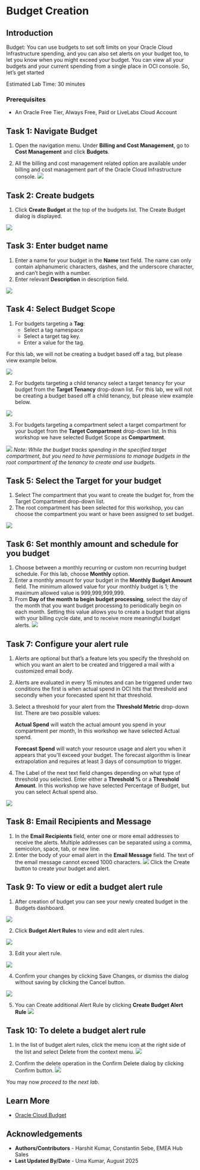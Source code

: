 # Budget Creation

## Introduction

Budget: You can use budgets to set soft limits on your Oracle Cloud Infrastructure spending, and you can also set alerts on your budget too, to let you know when you might exceed your budget. You can view all your budgets and your current spending from a single place in OCI console. So, let’s get started

Estimated Lab Time: 30 minutes

### Prerequisites

* An Oracle Free Tier, Always Free, Paid or LiveLabs Cloud Account

## Task 1: Navigate Budget
1. Open the navigation menu. Under **Billing and Cost Management**, go to **Cost  Management** and click **Budgets**.

2. All the billing and cost management related option are available under billing and cost management part of the Oracle Cloud Infrastructure console.
  ![](./images/budget_1.png " ")

## Task 2: Create budgets
1. Click **Create Budget** at the top of the budgets list. The Create Budget dialog is displayed.

  ![](./images/budget_2.png " ")

## Task 3: Enter budget name
1. Enter a name for your budget in the **Name** text field. The name can only contain alphanumeric characters, dashes, and the underscore character, and can’t begin with a number.
2. Enter relevant  **Description** in description field.

  ![](./images/budget_3.png " ")

## Task 4: Select Budget Scope
1. For budgets targeting a **Tag**:
    - Select a tag namespace
    - Select a target tag key.
    - Enter a value for the tag.
  
  For this lab, we will not be creating a budget based off a tag, but please view example below. 

  ![](./images/budget_tag.png " ")

2. For budgets targeting a child tenancy select a target tenancy for your budget from the **Target Tenancy** drop-down list. For this lab, we will not be creating a budget based off a child tenancy, but please view example below. 

  ![](./images/budget-tenancy.png " ")

3. For budgets targeting a compartment select a target compartment for your budget from the **Target Compartment** drop-down list. In this workshop we have selected Budget Scope as **Compartment**.

  ![](./images/budget_4.png " ")
  *Note: While the budget tracks spending in the specified target compartment, but you need to have permissions to manage budgets in the root compartment of the tenancy to create and use budgets.*

## Task 5: Select the Target for your budget
1. Select The compartment that you want to create the budget for, from the Target Compartment drop-down list. 
2. The root compartment has been selected for this workshop, you can choose the compartment you want or have been assigned to set budget.

 ![](./images/budget_4.png " ")

## Task 6: Set monthly amount and schedule for you budget
1. Choose between a monthly recurring or custom non recurring budget schedule. For this lab, choose **Monthly** option.
2. Enter a monthly amount for your budget in the **Monthly Budget Amount** field. The minimum allowed value for your monthly budget is   1; the maximum allowed value is 999,999,999,999.
3. From **Day of the month to begin budget processing**, select the day of the month that you want budget processing to periodically begin on each month. Setting this value allows you to create a budget that aligns with your billing cycle date, and to receive more meaningful budget alerts.
   ![](./images/budget_5.png " ")

## Task 7: Configure your alert rule
1. Alerts are optional but that’s a feature lets you specify the threshold on which you want an alert to be created and triggered a mail with a customized email body.

2. Alerts are evaluated in every 15 minutes and can be triggered under two conditions the first is when actual spend in OCI hits that threshold and secondly when your forecasted spent hit that threshold.

3. Select a threshold for your alert from the **Threshold Metric** drop-down list. There are two possible values:

   **Actual Spend** will watch the actual amount you spend in your compartment per month, In this workshop we have selected Actual spend.

   **Forecast Spend** will watch your resource usage and alert you when it appears that you'll exceed your budget. The forecast algorithm is linear extrapolation and requires at least 3 days of consumption to trigger.

4. The Label of the next text field changes depending on what type of threshold you selected. Enter either a **Threshold %** or a **Threshold Amount**. In this workshop we have selected Percentage of Budget, but you can select Actual spend also.

  ![](./images/budgetscreenshot2.png " ")

## Task 8: Email Recipients and Message
1. In the **Email Recipients** field, enter one or more email addresses to receive the alerts. Multiple addresses can be separated using a comma, semicolon, space, tab, or new line.
2. Enter the body of your email alert in the **Email Message** field. The text of the email message cannot exceed 1000 characters.
  ![](./images/budget-email.png " ")
Click the Create button to create your budget and alert.

## Task 9: To view or edit a budget alert rule
1. After creation of budget you can see your newly created budget in the Budgets dashboard.

  ![](./images/view_budget.png " ")

2. Click **Budget Alert Rules** to view and edit alert rules.

  ![](./images/budget-details.png " ")

3. Edit your alert rule.

  ![](./images/edit-alerts.png " ")

4. Confirm your changes by clicking Save Changes, or dismiss the dialog without saving by clicking the Cancel button.

  ![](./images/save-alert.png " ")

5. You can Create additional Alert Rule by clicking **Create Budget Alert Rule**
  ![](./images/budgetscreenshot5.png " ")

## Task 10: To delete a budget alert rule
1. In the list of budget alert rules, click the menu icon at the right side of the list and select Delete from the context menu.
  ![](./images/delete-budget.png " ")

2. Confirm the delete operation in the Confirm Delete dialog by clicking Confirm button.
  ![](./images/budgetscreenshot6.png " ")

You may now *proceed to the next lab*.

## Learn More

* [Oracle Cloud Budget](https://docs.cloud.oracle.com/en-us/iaas/Content/Billing/Concepts/budgetsoverview.htm)

## Acknowledgements
* **Authors/Contributors** - Harshit Kumar, Constantin Sebe, EMEA Hub Sales
* **Last Updated By/Date** - Uma Kumar, August 2025

